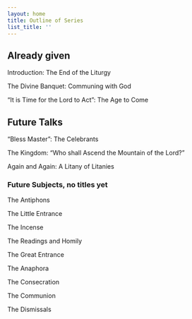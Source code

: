 ```yaml
---
layout: home
title: Outline of Series
list_title: ''
---
```


## Already given

Introduction: The End of the Liturgy

The Divine Banquet: Communing with God

“It is Time for the Lord to Act”: The Age to Come

## Future Talks

“Bless Master”: The Celebrants

The Kingdom: “Who shall Ascend the Mountain of the Lord?”

Again and Again: A Litany of Litanies

### Future Subjects, no titles yet
The Antiphons

The Little Entrance

The Incense

The Readings and Homily

The Great Entrance

The Anaphora

The Consecration

The Communion

The Dismissals
